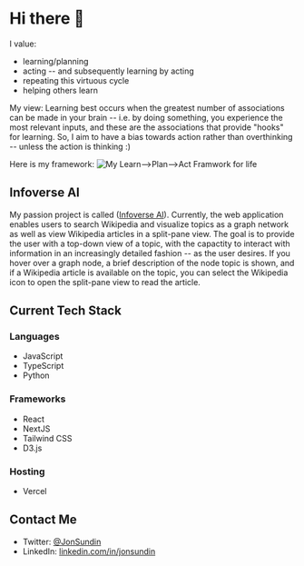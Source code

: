 # Hi there 👋

I value:
- learning/planning
- acting -- and subsequently learning by acting
- repeating this virtuous cycle
- helping others learn

My view: Learning best occurs when the greatest number of associations can be made in your brain -- i.e. by doing something, you experience the most relevant inputs, and these are the associations that provide "hooks" for learning. So, I aim to have a bias towards action rather than overthinking -- unless the action is thinking :)

Here is my framework:
![My Learn-->Plan-->Act Framwork for life](https://github.com/jmsundin/jmsundin/learn-plan-act-cycle.png)

## Infoverse AI

My passion project is called ([Infoverse AI](https://infoverse.ai)). Currently, the web application enables users to search Wikipedia and visualize topics as a graph network as well as view Wikipedia articles in a split-pane view. The goal is to provide the user with a top-down view of a topic, with the capactity to interact with information in an increasingly detailed fashion -- as the user desires. If you hover over a graph node, a brief description of the node topic is shown, and if a Wikipedia article is available on the topic, you can select the Wikipedia icon to open the split-pane view to read the article.

## Current Tech Stack

### Languages

- JavaScript
- TypeScript
- Python

### Frameworks

- React
- NextJS
- Tailwind CSS
- D3.js

### Hosting

- Vercel

## Contact Me

- Twitter: [@JonSundin](https://twitter.com/JonSundin)
- LinkedIn: [linkedin.com/in/jonsundin](https://www.linkedin.com/in/jonsundin/)
